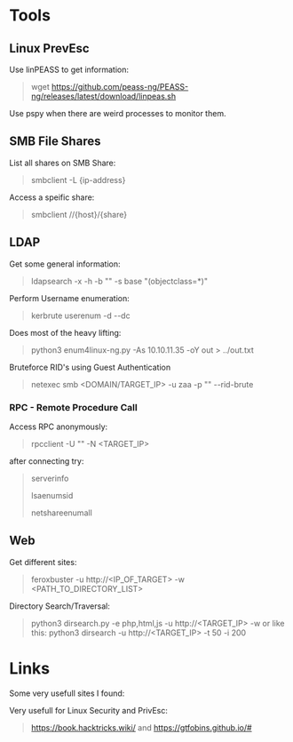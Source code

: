 # Tools

## Linux PrevEsc
Use linPEASS to get information:
> wget https://github.com/peass-ng/PEASS-ng/releases/latest/download/linpeas.sh

Use pspy when there are weird processes to monitor them.

## SMB File Shares

List all shares on SMB Share:
> smbclient -L {ip-address}

Access a speific share:
> smbclient //{host}/{share}

## LDAP

Get some general information:
> ldapsearch -x -h <ip> -b "" -s base "(objectclass=*)"

Perform Username enumeration:
> kerbrute userenum -d <ip-address> --dc <domain-controller> <wordlist>

Does most of the heavy lifting:
> python3 enum4linux-ng.py -As 10.10.11.35 -oY out > ../out.txt

Bruteforce RID's using Guest Authentication
> netexec smb <DOMAIN/TARGET_IP> -u zaa -p "" --rid-brute

### RPC - Remote Procedure Call

Access RPC anonymously:
> rpcclient -U "" -N <TARGET_IP>

after connecting try:
> serverinfo
> 
> lsaenumsid
> 
> netshareenumall

## Web

Get different sites:
> feroxbuster -u http://<IP_OF_TARGET> -w <PATH_TO_DIRECTORY_LIST>

Directory Search/Traversal:
> python3 dirsearch.py -e php,html,js -u http://<TARGET_IP> -w <WORDLIST>
or like this:
> python3 dirsearch -u http://<TARGET_IP> -t 50 -i 200

# Links
Some very usefull sites I found:

Very usefull for Linux Security and PrivEsc:
> https://book.hacktricks.wiki/
and
> https://gtfobins.github.io/#
